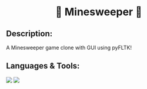 <h1 align = 'center'> 🚩 Minesweeper 🚩</h1>
	
## Description:
A Minesweeper game clone with GUI using pyFLTK!
	
## Languages & Tools:
<img src = 'https://img.shields.io/badge/-Python-red/?style=for-the-badge&logo=python&logoColor=e8e337&color=3388FF'> <img src = 'https://img.shields.io/badge/-pyFLTK-white/?style=for-the-badge&color=2a2a2a'>
